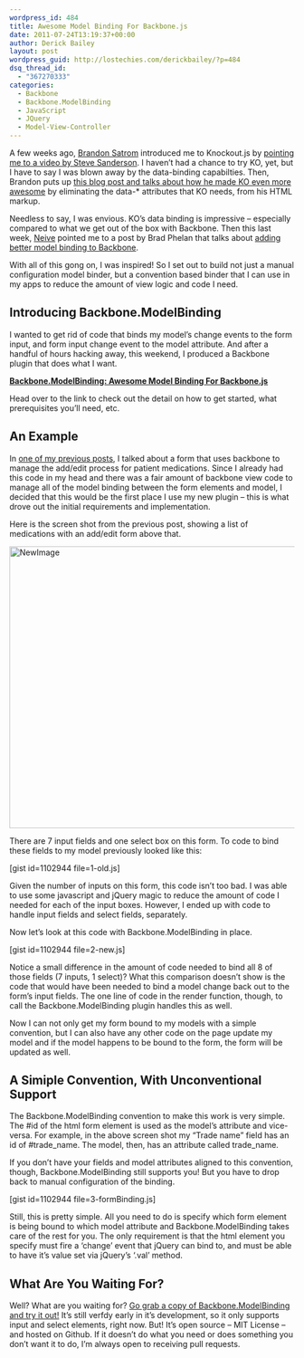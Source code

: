 ```yaml
---
wordpress_id: 484
title: Awesome Model Binding For Backbone.js
date: 2011-07-24T13:19:37+00:00
author: Derick Bailey
layout: post
wordpress_guid: http://lostechies.com/derickbailey/?p=484
dsq_thread_id:
  - "367270333"
categories:
  - Backbone
  - Backbone.ModelBinding
  - JavaScript
  - JQuery
  - Model-View-Controller
---
```

A few weeks ago, [Brandon Satrom](https://twitter.com/#!/BrandonSatrom) introduced me to Knockout.js by [pointing me to a video by Steve Sanderson](http://channel9.msdn.com/events/MIX/MIX11/FRM08). I haven&#8217;t had a chance to try KO, yet, but I have to say I was blown away by the data-binding capabilties. Then, Brandon puts up [this blog post and talks about how he made KO even more awesome](http://userinexperience.com/?p=633) by eliminating the data-* attributes that KO needs, from his HTML markup.

Needless to say, I was envious. KO&#8217;s data binding is impressive &#8211; especially compared to what we get out of the box with Backbone. Then this last week, [Neive](https://twitter.com/#!/nieveg) pointed me to a post by Brad Phelan that talks about [adding better model binding to Backbone](http://xtargets.com/2011/06/11/binding-model-attributes-to-form-elements-with-backbone-js/).

With all of this gong on, I was inspired! So I set out to build not just a manual configuration model binder, but a convention based binder that I can use in my apps to reduce the amount of view logic and code I need.

## Introducing Backbone.ModelBinding

I wanted to get rid of code that binds my model&#8217;s change events to the form input, and form input change event to the model attribute. And after a handful of hours hacking away, this weekend, I produced a Backbone plugin that does what I want.

[**Backbone.ModelBinding: Awesome Model Binding For Backbone.js**](https://github.com/derickbailey/backbone.modelbinding)

Head over to the link to check out the detail on how to get started, what prerequisites you&#8217;ll need, etc.

## An Example

In [one of my previous posts](http://lostechies.com/derickbailey/2011/07/19/references-routing-and-the-event-aggregator-coordinating-views-in-backbone-js/), I talked about a form that uses backbone to manage the add/edit process for patient medications. Since I already had this code in my head and there was a fair amount of backbone view code to manage all of the model binding between the form elements and model, I decided that this would be the first place I use my new plugin &#8211; this is what drove out the initial requirements and implementation.

Here is the screen shot from the previous post, showing a list of medications with an add/edit form above that.

<img title="NewImage.png" src="http://lostechies.com/derickbailey/files/2011/07/NewImage.png" border="0" alt="NewImage" width="600" height="498" />

There are 7 input fields and one select box on this form. To code to bind these fields to my model previously looked like this:

[gist id=1102944 file=1-old.js]

Given the number of inputs on this form, this code isn&#8217;t too bad. I was able to use some javascript and jQuery magic to reduce the amount of code I needed for each of the input boxes. However, I ended up with code to handle input fields and select fields, separately.

Now let&#8217;s look at this code with Backbone.ModelBinding in place.

[gist id=1102944 file=2-new.js]

Notice a small difference in the amount of code needed to bind all 8 of those fields (7 inputs, 1 select)? What this comparison doesn&#8217;t show is the code that would have been needed to bind a model change back out to the form&#8217;s input fields. The one line of code in the render function, though, to call the Backbone.ModelBinding plugin handles this as well.

Now I can not only get my form bound to my models with a simple convention, but I can also have any other code on the page update my model and if the model happens to be bound to the form, the form will be updated as well.

## A Simiple Convention, With Unconventional Support

The Backbone.ModelBinding convention to make this work is very simple. The #id of the html form element is used as the model&#8217;s attribute and vice-versa. For example, in the above screen shot my &#8220;Trade name&#8221; field has an id of #trade\_name. The model, then, has an attribute called trade\_name.

If you don&#8217;t have your fields and model attributes aligned to this convention, though, Backbone.ModelBinding still supports you! But you have to drop back to manual configuration of the binding.

[gist id=1102944 file=3-formBinding.js]

Still, this is pretty simple. All you need to do is specify which form element is being bound to which model attribute and Backbone.ModelBinding takes care of the rest for you. The only requirement is that the html element you specify must fire a &#8216;change&#8217; event that jQuery can bind to, and must be able to have it&#8217;s value set via jQuery&#8217;s &#8216;.val&#8217; method.

## What Are You Waiting For?

Well? What are you waiting for? [Go grab a copy of Backbone.ModelBinding and try it out!](https://github.com/derickbailey/backbone.modelbinding) It&#8217;s still verfdy early in it&#8217;s development, so it only supports input and select elements, right now. But! It&#8217;s open source &#8211; MIT License &#8211; and hosted on Github. If it doesn&#8217;t do what you need or does something you don&#8217;t want it to do, I&#8217;m always open to receiving pull requests.